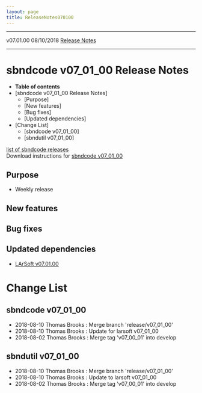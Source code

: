 ```yaml
---
layout: page
title: ReleaseNotes070100
---
```


  ----------- ------------ -- -- ------------------------------------------------------
  v07.01.00   08/10/2018         [Release Notes](ReleaseNotes070100.html)
  ----------- ------------ -- -- ------------------------------------------------------



sbndcode v07\_01\_00 Release Notes
======================================================================================

-   **Table of contents**
-   [sbndcode v07\_01\_00 Release
    Notes]
    -   [Purpose]
    -   [New features]
    -   [Bug fixes]
    -   [Updated dependencies]
-   [Change List]
    -   [sbndcode v07\_01\_00]
    -   [sbndutil v07\_01\_00]

[list of sbndcode
releases](List_of_SBND_code_releases.html)\
Download instructions for [sbndcode
v07\_01\_00](http://scisoft.fnal.gov/scisoft/bundles/sbnd/v07_01_00/sbndcode-v07_01_00.html)



Purpose
----------------------------------

-   Weekly release



New features
--------------------------------------------



Bug fixes
--------------------------------------



Updated dependencies
------------------------------------------------------------

-   [LArSoft
    v07.01.00](https://cdcvs.fnal.gov/redmine/projects/larsoft/wiki/ReleaseNotes070100)



Change List
==========================================



sbndcode v07\_01\_00
----------------------------------------------------------

-   2018-08-10 Thomas Brooks : Merge branch \'release/v07\_01\_00\'
-   2018-08-10 Thomas Brooks : Update for larsoft v07\_01\_00
-   2018-08-02 Thomas Brooks : Merge tag \'v07\_00\_01\' into develop



sbndutil v07\_01\_00
----------------------------------------------------------

-   2018-08-10 Thomas Brooks : Merge branch \'release/v07\_01\_00\'
-   2018-08-10 Thomas Brooks : Update to larsoft v07\_01\_00
-   2018-08-02 Thomas Brooks : Merge tag \'v07\_00\_01\' into develop
